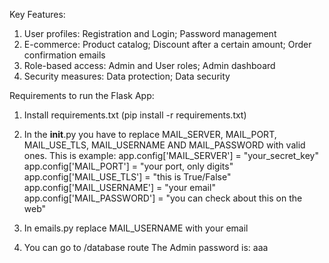 Key Features:
1. User profiles: Registration and Login; Password management
2. E-commerce: Product catalog; Discount after a certain amount; Order confirmation emails
3. Role-based access: Admin and User roles; Admin dashboard
4. Security measures: Data protection; Data security


Requirements to run the Flask App:

1. Install requirements.txt (pip install -r requirements.txt)

2. In the __init__.py you have to replace MAIL_SERVER, MAIL_PORT, MAIL_USE_TLS, MAIL_USERNAME AND MAIL_PASSWORD with valid ones.
This is example:
app.config['MAIL_SERVER'] =  "your_secret_key"
app.config['MAIL_PORT'] =  "your port, only digits"
app.config['MAIL_USE_TLS'] = "this is True/False"
app.config['MAIL_USERNAME'] =  "your email"
app.config['MAIL_PASSWORD'] =  "you can check about this on the web"

3. In emails.py replace MAIL_USERNAME with your email

4. You can go to /database route
The Admin password is: aaa
